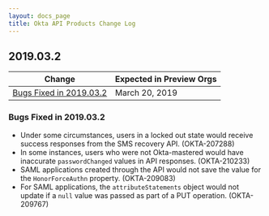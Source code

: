 ```yaml
---
layout: docs_page
title: Okta API Products Change Log
---
```


## 2019.03.2

| Change                                                                                                                  | Expected in Preview Orgs |
| ----------------------------------------------------------------------------------------------------------------------- | ------------------------ |
| [Bugs Fixed in 2019.03.2](#bugs-fixed-in-2019032)                                                                       | March 20, 2019           |

### Bugs Fixed in 2019.03.2

* Under some circumstances, users in a locked out state would receive success responses from the SMS recovery API. (OKTA-207288)
* In some instances, users who were not Okta-mastered would have inaccurate `passwordChanged` values in API responses. (OKTA-210233)
* SAML applications created through the API would not save the value for the `HonorForceAuthn` property. (OKTA-209083)
* For SAML applications, the `attributeStatements` object would not update if a `null` value was passed as part of a PUT operation. (OKTA-209767)
